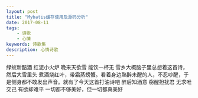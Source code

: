 ```yaml
---
layout: post
title: "Mybatis缓存使用及源码分析"
date: 2017-08-11
tags:
    - 诗歌
    - 心情
keywords: 诗歌集
description: 心情诗歌
---
```


绿蚁新醅酒
红泥小火炉
晚来天欲雪
能饮一杯无
雪乡大概脑子里总想着这首诗，然后大雪里头 煮酒烧红叶，带霜蒸螃蟹。看着身边熟醉未醒的人，不忍吵醒，于是侧身都不敢发出声音。就有了今天这首打油诗吧
醉后知酒意
窃醒担扰君
无求唯交己
有欲却难平
一切都不够美好，但一切都真美好


